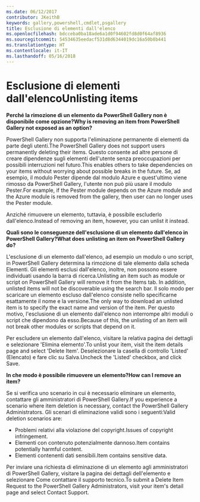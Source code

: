 ```yaml
---
ms.date: 06/12/2017
contributor: JKeithB
keywords: gallery,powershell,cmdlet,psgallery
title: Esclusione di elementi dall'elenco
ms.openlocfilehash: bdcceba0ba18ade6a1d0f94602fd8d0f64af8936
ms.sourcegitcommit: 54534635eedacf531d8d6344019dc16a50b8b441
ms.translationtype: HT
ms.contentlocale: it-IT
ms.lasthandoff: 05/16/2018
---
```

# <a name="unlisting-items"></a><span data-ttu-id="e274b-103">Esclusione di elementi dall'elenco</span><span class="sxs-lookup"><span data-stu-id="e274b-103">Unlisting items</span></span>

<span data-ttu-id="e274b-104">**Perché la rimozione di un elemento da PowerShell Gallery non è disponibile come opzione?**</span><span class="sxs-lookup"><span data-stu-id="e274b-104">**Why is removing an item from PowerShell Gallery not exposed as an option?**</span></span>

<span data-ttu-id="e274b-105">PowerShell Gallery non supporta l'eliminazione permanente di elementi da parte degli utenti.</span><span class="sxs-lookup"><span data-stu-id="e274b-105">The PowerShell Gallery does not support users permanently deleting their items.</span></span>
<span data-ttu-id="e274b-106">Questo consente ad altre persone di creare dipendenze sugli elementi dell'utente senza preoccupazioni per possibili interruzioni nel futuro.</span><span class="sxs-lookup"><span data-stu-id="e274b-106">This enables others to take dependencies on your items without worrying about possible breaks in the future.</span></span>
<span data-ttu-id="e274b-107">Se, ad esempio, il modulo Pester dipende dal modulo Azure e quest'ultimo viene rimosso da PowerShell Gallery, l'utente non può più usare il modulo Pester.</span><span class="sxs-lookup"><span data-stu-id="e274b-107">For example, if the Pester module depends on the Azure module and the Azure module is removed from the gallery, then user can no longer uses the Pester module.</span></span>

<span data-ttu-id="e274b-108">Anziché rimuovere un elemento, tuttavia, è possibile escluderlo dall'elenco.</span><span class="sxs-lookup"><span data-stu-id="e274b-108">Instead of removing an item, however, you can unlist it instead.</span></span>

<span data-ttu-id="e274b-109">**Quali sono le conseguenze dell'esclusione di un elemento dall'elenco in PowerShell Gallery?**</span><span class="sxs-lookup"><span data-stu-id="e274b-109">**What does unlisting an item on PowerShell Gallery do?**</span></span>

<span data-ttu-id="e274b-110">L'esclusione di un elemento dall'elenco, ad esempio un modulo o uno script, in PowerShell Gallery determina la rimozione di tale elemento dalla scheda Elementi. Gli elementi esclusi dall'elenco, inoltre, non possono essere individuati usando la barra di ricerca.</span><span class="sxs-lookup"><span data-stu-id="e274b-110">Unlisting an item such as module or script on PowerShell Gallery will remove it from the Items tab. In addition, unlisted items will not be discoverable using the search bar.</span></span>
<span data-ttu-id="e274b-111">Il solo modo per scaricare un elemento escluso dall'elenco consiste nello specificarne esattamente il nome e la versione.</span><span class="sxs-lookup"><span data-stu-id="e274b-111">The only way to download an unlisted item is to specify the exact name and version of the item.</span></span>
<span data-ttu-id="e274b-112">Per questo motivo, l'esclusione di un elemento dall'elenco non interrompe altri moduli o script che dipendono da esso.</span><span class="sxs-lookup"><span data-stu-id="e274b-112">Because of this, the unlisting of an item will not break other modules or scripts that depend on it.</span></span>

<span data-ttu-id="e274b-113">Per escludere un elemento dall'elenco, visitare la relativa pagina dei dettagli e selezionare 'Elimina elemento'.</span><span class="sxs-lookup"><span data-stu-id="e274b-113">To unlist your item, visit the item details page and select 'Delete Item'.</span></span> <span data-ttu-id="e274b-114">Deselezionare la casella di controllo 'Listed' (Elencato) e fare clic su Salva.</span><span class="sxs-lookup"><span data-stu-id="e274b-114">Uncheck the 'Listed' checkbox, and click Save.</span></span>

<span data-ttu-id="e274b-115">**In che modo è possibile rimuovere un elemento?**</span><span class="sxs-lookup"><span data-stu-id="e274b-115">**How can I remove an item?**</span></span>

<span data-ttu-id="e274b-116">Se si verifica uno scenario in cui è necessario eliminare un elemento, contattare gli amministratori di PowerShell Gallery.</span><span class="sxs-lookup"><span data-stu-id="e274b-116">If you experience a scenario where item deletion is necessary, contact the PowerShell Gallery Administrators.</span></span>
<span data-ttu-id="e274b-117">Gli scenari di eliminazione validi sono i seguenti:</span><span class="sxs-lookup"><span data-stu-id="e274b-117">Valid deletion scenarios are:</span></span>
- <span data-ttu-id="e274b-118">Problemi relativi alla violazione del copyright.</span><span class="sxs-lookup"><span data-stu-id="e274b-118">Issues of copyright infringement.</span></span>
- <span data-ttu-id="e274b-119">Elementi con contenuto potenzialmente dannoso.</span><span class="sxs-lookup"><span data-stu-id="e274b-119">Item contains potentially harmful content.</span></span>
- <span data-ttu-id="e274b-120">Elementi contenenti dati sensibili.</span><span class="sxs-lookup"><span data-stu-id="e274b-120">Item contains sensitive data.</span></span>

<span data-ttu-id="e274b-121">Per inviare una richiesta di eliminazione di un elemento agli amministratori di PowerShell Gallery, visitare la pagina dei dettagli dell'elemento e selezionare Come contattare il supporto tecnico.</span><span class="sxs-lookup"><span data-stu-id="e274b-121">To submit a Delete Item Request to the PowerShell Gallery Administrators, visit your item's detail page and select Contact Support.</span></span>